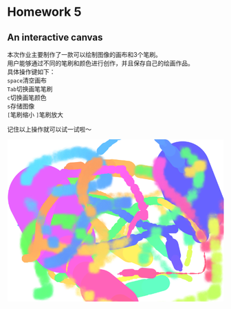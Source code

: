 # Homework 5
## An interactive canvas
本次作业主要制作了一款可以绘制图像的画布和3个笔刷。  
用户能够通过不同的笔刷和颜色进行创作，并且保存自己的绘画作品。  
具体操作键如下：  
``space``清空画布  
``Tab``切换画笔笔刷  
``c``切换画笔颜色  
``s``存储图像  
``[``笔刷缩小
``]``笔刷放大

记住以上操作就可以试一试啦～

![illustration](interactive_brush/canvas-0.png)
